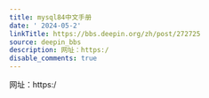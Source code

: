 ```yaml
---
title: mysql84中文手册
date: ' 2024-05-2'
linkTitle: https://bbs.deepin.org/zh/post/272725
source: deepin_bbs
description: 网址：https:/
disable_comments: true
---
```

网址：https:/
